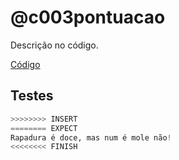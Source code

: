 # @c003pontuacao

Descrição no código.

[Código](.cache/draft.c)

## Testes

``` py
>>>>>>>> INSERT
======== EXPECT
Rapadura é doce, mas num é mole não!
<<<<<<<< FINISH
```

